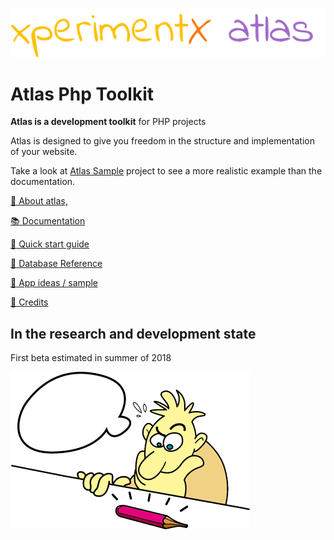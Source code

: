 ![xperimentx atlas](Atlas/doc/images/atlas.png) 

# Atlas Php Toolkit

**Atlas is a development toolkit** for PHP projects

Atlas is designed to give you freedom in the structure and implementation of your website.


Take a look at [Atlas Sample](https://github.com/xperimentx/atlas-sample)  project to see a more realistic example than the documentation.

[:blue_book: About atlas,](Atlas/doc/About.md)

[:books: Documentation](Atlas/doc/README.md)

[:green_book: Quick start guide](Atlas/doc/Quick-start-guide.md)

[:green_book: Database Reference](Atlas/doc/Database-reference.md)

[:green_book: App ideas / sample](Atlas/doc/App-sample.md)

[:green_book: Credits](Atlas/doc/Credits.md)


## In the research and development state
First beta estimated in summer of 2018

![xperimentx atlas](Atlas/doc/images/pensando.png) 


